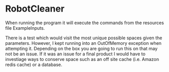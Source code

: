 # RobotCleaner

When running the program it will execute the commands from the resources file ExampleInputs.

There is a test which would visit the most unique possible spaces given the parameters. However, I kept running into an OutOfMemory exception when attempting it. Depending on the box you are going to run this on that may not be an issue. If it was an issue for a final product I would have to investiage ways to conserve space such as an off site cache (i.e. Amazon redis cache) or a database.
